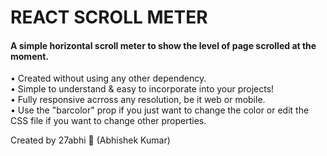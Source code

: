 <h1>REACT SCROLL METER</h1>

<h4>A simple horizontal scroll meter to show the level of page scrolled at the moment.</h4>

<p>•  Created without using any other dependency.<br/> 
•  Simple to understand & easy to incorporate into your projects!<br/>
•  Fully responsive acrross any resolution, be it web or mobile.<br/>
•  Use the "barcolor" prop if you just want to change the color or edit the CSS file if you want to change other properties.</p>

<p>Created by 27abhi 🤞 (Abhishek Kumar) </p>

